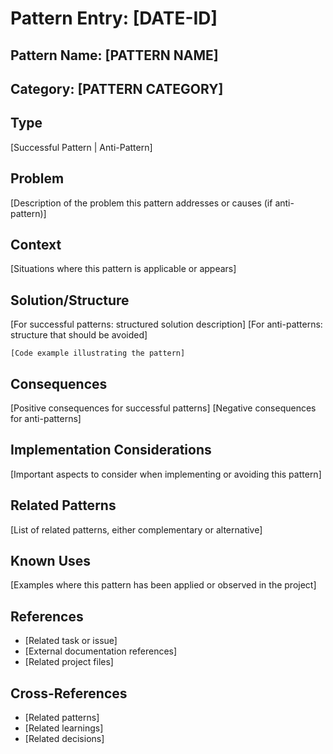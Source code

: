 <!-- PRIME DIRECTIVE REMINDER -->
<!-- Always update the memory bank after tasks and consult critical learnings -->
<!-- See .clinerules/default.md for full PRIME DIRECTIVE -->

# Pattern Entry: [DATE-ID]

## Pattern Name: [PATTERN NAME]

## Category: [PATTERN CATEGORY]

## Type
[Successful Pattern | Anti-Pattern]

## Problem
[Description of the problem this pattern addresses or causes (if anti-pattern)]

## Context
[Situations where this pattern is applicable or appears]

## Solution/Structure
[For successful patterns: structured solution description]
[For anti-patterns: structure that should be avoided]

```
[Code example illustrating the pattern]
```

## Consequences
[Positive consequences for successful patterns]
[Negative consequences for anti-patterns]

## Implementation Considerations
[Important aspects to consider when implementing or avoiding this pattern]

## Related Patterns
[List of related patterns, either complementary or alternative]

## Known Uses
[Examples where this pattern has been applied or observed in the project]

## References
- [Related task or issue]
- [External documentation references]
- [Related project files]

## Cross-References
- [Related patterns]
- [Related learnings]
- [Related decisions]
